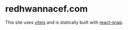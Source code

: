 # redhwannacef.com

This site uses [vitejs](https://vitejs.dev/) and is statically built with [react-snap](https://github.com/stereobooster/react-snap).
